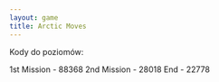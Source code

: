 ```yaml
---
layout: game
title: Arctic Moves
---
```


Kody do poziomów:

1st Mission 	- 88368
2nd Mission 	- 28018
End 		- 22778
